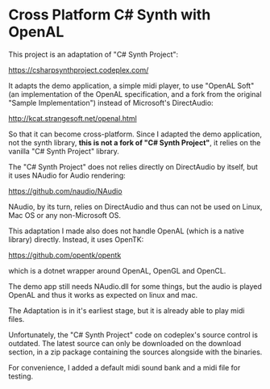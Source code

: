 Cross Platform C# Synth with OpenAL
=========

This project is an adaptation of "C# Synth Project":

https://csharpsynthproject.codeplex.com/

It adapts the demo application, a simple midi player, to use "OpenAL Soft" (an implementation of the OpenAL specification, and a fork from the original "Sample Implementation") instead of Microsoft's DirectAudio:

http://kcat.strangesoft.net/openal.html

So that it can become cross-platform. Since I adapted the demo application, not the synth library, **this is not a fork of "C# Synth Project"**, it relies on the vanilla "C# Synth Project" library.

The "C# Synth Project" does not relies directly on DirectAudio by itself, but it uses NAudio for Audio rendering:

https://github.com/naudio/NAudio

NAudio, by its turn, relies on DirectAudio and thus can not be used on Linux, Mac OS or any non-Microsoft OS.

This adaptation I made also does not handle OpenAL (which is a native library) directly. Instead, it uses OpenTK:

https://github.com/opentk/opentk

which is a dotnet wrapper around OpenAL, OpenGL and OpenCL.

The demo app still needs NAudio.dll for some things, but the audio is played OpenAL and thus it works as expected on linux and mac.

The Adaptation is in it's earliest stage, but it is already able to play midi files.

Unfortunately, the "C# Synth Project" code on codeplex's source control is outdated. The latest source can only be downloaded on the download section, in a zip package containing the sources alongside with the binaries.

For convenience, I added a default midi sound bank and a midi file for testing.

